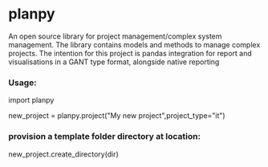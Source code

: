 <h1>planpy</h1>

An open source library for project management/complex system management. The library contains models and methods to manage complex projects. The intention for this project is pandas integration for report and visualisations in a GANT type format, alongside native reporting


<h3>Usage:</h3>


import planpy

new_project = planpy.project("My new project",project_type="it")


<h3>provision a template folder directory at location:</h3>

new_project.create_directory(dir)


